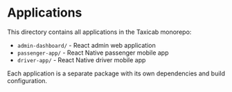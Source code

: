 # Applications

This directory contains all applications in the Taxicab monorepo:

- `admin-dashboard/` - React admin web application
- `passenger-app/` - React Native passenger mobile app
- `driver-app/` - React Native driver mobile app

Each application is a separate package with its own dependencies and build configuration.